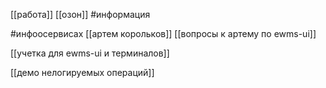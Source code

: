 [[работа]] [[озон]]
#информация 

#инфоосервисах 
[[артем корольков]]
[[вопросы к артему по ewms-ui]]

[[учетка для ewms-ui и терминалов]]

[[демо нелогируемых операций]]